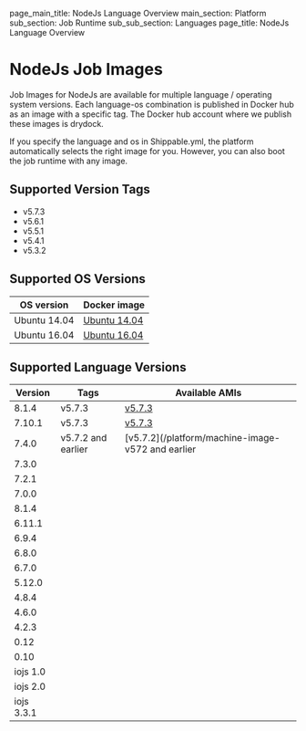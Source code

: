 page_main_title: NodeJs Language Overview
main_section: Platform
sub_section: Job Runtime
sub_sub_section: Languages
page_title: NodeJs Language Overview

# NodeJs Job Images

Job Images for NodeJs are available for multiple language / operating system versions. Each language-os combination
is published in Docker hub as an image with a specific tag. The Docker hub account where we publish these images is drydock.

If you specify the language and os in Shippable.yml, the platform automatically selects the right image for you. However,
you can also boot the job runtime with any image.


## Supported Version Tags

* v5.7.3                
* v5.6.1                
* v5.5.1                
* v5.4.1                
* v5.3.2                

## Supported OS Versions

|OS version| Docker image |
|--------------------|-----------------------|
|Ubuntu 14.04|[Ubuntu 14.04](https://hub.docker.com/r/drydock/u14nodall)|
|Ubuntu 16.04|[Ubuntu 16.04](https://hub.docker.com/r/drydock/u16nodall)|

## Supported Language Versions

| Version  |  Tags    | Available AMIs|  
|----------|---------|-----------|
|8.1.4  |   v5.7.3     | [v5.7.3](/platform/machine-image-v573)   |
|7.10.1 |   v5.7.3    |  [v5.7.3](/platform/machine-image-v573)  |
|7.4.0  |  v5.7.2 and earlier |  [v5.7.2](/platform/machine-image-v572 and earlier |
|7.3.0       |         |        |
|7.2.1       |         |           |      
|7.0.0         |         |           |     
|8.1.4        |         |           |
|6.11.1        |         |           |   
|6.9.4          |         |           |  
|6.8.0          |         |           |   
|6.7.0          |         |           |    
|5.12.0          |         |           |    
|4.8.4        |         |           |   
|4.6.0          |         |           |    
|4.2.3          |         |           |  
|0.12          |         |           |    
|0.10          |         |           |  
|iojs 1.0  |         |           |    
|iojs 2.0  |         |           |     
|iojs 3.3.1  |         |           |  
